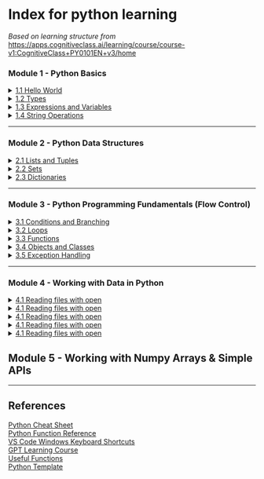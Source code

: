 # Index for python learning
*Based on learning structure from*  
https://apps.cognitiveclass.ai/learning/course/course-v1:CognitiveClass+PY0101EN+v3/home

### Module 1 - Python Basics
<details><summary><a href="/1 Python Basics/1.1 Hello World.md">1.1 Hello World</a></summary>

 - [Print Formatting](/1%20Python%20Basics/1.1%20Hello%20World.md#print-formatting)
 - [F-strings and Printing Variables](/1%20Python%20Basics/1.1%20Hello%20World.md#f-strings-and-printing-variables)

</details>

<details><summary><a href="\1 Python Basics\1.2 Types.md">1.2 Types</a></summary>

 - [Comparability](/1%20Python%20Basics/1.2%20Types.md#comparability)  
 - [Type Casting](/1%20Python%20Basics/1.2%20Types.md#type-casting)  
 - [Advanced Type Casting](/1%20Python%20Basics/1.2%20Types.md#advanced-type-casting)
</details>

<details><summary><a href="\1 Python Basics\1.3 Expressions and Variables.md">1.3 Expressions and Variables </a></summary>

- [Variables](/1%20Python%20Basics/1.3%20Expressions%20and%20Variables.md#variables)
  - [Variables from user input](/1%20Python%20Basics/1.3%20Expressions%20and%20Variables.md#variables-from-user-input)
- [Expressions](/1%20Python%20Basics/1.3%20Expressions%20and%20Variables.md#expressions)
  - [Modulo](/1%20Python%20Basics/1.3%20Expressions%20and%20Variables.md#modulo)
- [Advanced Removal Methods in Python Collections](/1%20Python%20Basics/1.3%20Expressions%20and%20Variables.md#advanced-removal-methods-in-python-collections)
  - [del Statement](/1%20Python%20Basics/1.3%20Expressions%20and%20Variables.md#del-statement)
  - [remove() Method](/1%20Python%20Basics/1.3%20Expressions%20and%20Variables.md#remove-method)
  - [pop() Method](/1%20Python%20Basics/1.3%20Expressions%20and%20Variables.md#pop-method)
  - [clear() Method](/1%20Python%20Basics/1.3%20Expressions%20and%20Variables.md#clear-method)
  - [discard() Method](/1%20Python%20Basics/1.3%20Expressions%20and%20Variables.md#discard-method)
  - [difference\_update() Method](/1%20Python%20Basics/1.3%20Expressions%20and%20Variables.md#difference_update-method)
  - [Tuple Slicing](/1%20Python%20Basics/1.3%20Expressions%20and%20Variables.)
- [Expressions and Variables Exercises:](/1%20Python%20Basics/1.3%20Expressions%20and%20Variables.md#expressions-and-variables-exercises)

</details>

<details><summary><a href="\1 Python Basics\1.4 String Operations.md">1.4 String Operations</a></summary>

- [Strings](/1%20Python%20Basics/1.4%20String%20Operations.md#strings)
  - [Indexing](/1%20Python%20Basics/1.4%20String%20Operations.md#indexing)
  - [Slicing](/1%20Python%20Basics/1.4%20String%20Operations.md#slicing)
  - [Stride](/1%20Python%20Basics/1.4%20String%20Operations.md#stride)
  - [Concatenation](/1%20Python%20Basics/1.4%20String%20Operations.md#concatenation)
  - [Escape Sequences](/1%20Python%20Basics/1.4%20String%20Operations.md#escape-sequences)
- [String Operations](/1%20Python%20Basics/1.4%20String%20Operations.md#string-operations)
- [RegEx](/1%20Python%20Basics/1.4%20String%20Operations.md#regex)
  - [Special Sequences](/1%20Python%20Basics/1.4%20String%20Operations.md#special-sequences)
  - [RegEx Functions](/1%20Python%20Basics/1.4%20String%20Operations.md#regex-functions)
    - [Search](/1%20Python%20Basics/1.4%20String%20Operations.md#search)
    - [Findall](/1%20Python%20Basics/1.4%20String%20Operations.md#findall)
    - [Split](/1%20Python%20Basics/1.4%20String%20Operations.md#split)
    - [Sub](/1%20Python%20Basics/1.4%20String%20Operations.md#sub)
- [String Exercises](/1%20Python%20Basics/1.4%20String%20Operations.md#string-exercises)

</details>

___
### Module 2 - Python Data Structures
<details><summary><a href="\2 Python Data Structures\2.1 Lists and Tuples.md">2.1 Lists and Tuples</a></summary>

- [Lists and Tuples](/2%20Python%20Data%20Structures/2.1%20Lists%20and%20Tuples.md#lists-and-tuples)
- [Tuples](/2%20Python%20Data%20Structures/2.1%20Lists%20and%20Tuples.md#tuples)
  - [Types](/2%20Python%20Data%20Structures/2.1%20Lists%20and%20Tuples.md#types)
  - [Indexing](/2%20Python%20Data%20Structures/2.1%20Lists%20and%20Tuples.md#indexing)
  - [Slicing](/2%20Python%20Data%20Structures/2.1%20Lists%20and%20Tuples.md#slicing)
  - [Stride](/2%20Python%20Data%20Structures/2.1%20Lists%20and%20Tuples.md#stride)
  - [Concatenation and immutability](/2%20Python%20Data%20Structures/2.1%20Lists%20and%20Tuples.md#concatenation-and-immutability)
  - [Tuple Sorting](/2%20Python%20Data%20Structures/2.1%20Lists%20and%20Tuples.md#tuple-sorting)
    - [Functions and Methods:](/2%20Python%20Data%20Structures/2.1%20Lists%20and%20Tuples.md#functions-and-methods)
  - [Nesting](/2%20Python%20Data%20Structures/2.1%20Lists%20and%20Tuples.md#nesting)
- [Tuple Exercises](/2%20Python%20Data%20Structures/2.1%20Lists%20and%20Tuples.md#tuple-exercises)
- [Lists](/2%20Python%20Data%20Structures/2.1%20Lists%20and%20Tuples.md#lists)
  - [Mutability,](/2%20Python%20Data%20Structures/2.1%20Lists%20and%20Tuples.md#mutability)
    - [Return vs Modify](/2%20Python%20Data%20Structures/2.1%20Lists%20and%20Tuples.md#return-vs-modify)
- [List Operations](/2%20Python%20Data%20Structures/2.1%20Lists%20and%20Tuples.md#list-operations)
  - [List Modification](/2%20Python%20Data%20Structures/2.1%20Lists%20and%20Tuples.md#list-modification)
  - [List Sorting](/2%20Python%20Data%20Structures/2.1%20Lists%20and%20Tuples.md#list-sorting)
  - [Append](/2%20Python%20Data%20Structures/2.1%20Lists%20and%20Tuples.md#append)
  - [Extend](/2%20Python%20Data%20Structures/2.1%20Lists%20and%20Tuples.md#extend)
  - [Removal Methods](/2%20Python%20Data%20Structures/2.1%20Lists%20and%20Tuples.md#removal-methods)
    - [Delete](/2%20Python%20Data%20Structures/2.1%20Lists%20and%20Tuples.md#delete)
    - [Remove](/2%20Python%20Data%20Structures/2.1%20Lists%20and%20Tuples.md#remove)
    - [Pop](/2%20Python%20Data%20Structures/2.1%20Lists%20and%20Tuples.md#pop)
    - [Clear](/2%20Python%20Data%20Structures/2.1%20Lists%20and%20Tuples.md#clear)
  - [Aliasing and Cloning](/2%20Python%20Data%20Structures/2.1%20Lists%20and%20Tuples.md#aliasing-and-cloning)
    - [Aliasing](/2%20Python%20Data%20Structures/2.1%20Lists%20and%20Tuples.md#aliasing)
    - [Cloning](/2%20Python%20Data%20Structures/2.1%20Lists%20and%20Tuples.md#cloning)
- [List Exercises](/2%20Python%20Data%20Structures/2.1%20Lists%20and%20Tuples.md#list-exercises)

</details>

<details><summary><a href="\2 Python Data Structures\2.2 Sets.md">2.2 Sets</a></summary>

- [Sets](2%20Python%20Data%20Structures/2.2%20Sets.md#sets)
- [Set Operations](2%20Python%20Data%20Structures/2.2%20Sets.md#set-operations)
  - [Add and Update](2%20Python%20Data%20Structures/2.2%20Sets.md#add-and-update)
  - [Removal Methods](2%20Python%20Data%20Structures/2.2%20Sets.md#removal-methods)
    - [Remove](2%20Python%20Data%20Structures/2.2%20Sets.md#remove)
    - [Pop](2%20Python%20Data%20Structures/2.2%20Sets.md#pop)
    - [Clear](2%20Python%20Data%20Structures/2.2%20Sets.md#clear)
    - [Discard](2%20Python%20Data%20Structures/2.2%20Sets.md#discard)
    - [Difference update](2%20Python%20Data%20Structures/2.2%20Sets.md#difference-update)
  - [In](2%20Python%20Data%20Structures/2.2%20Sets.md#in)
- [Set Logic Operations](2%20Python%20Data%20Structures/2.2%20Sets.md#set-logic-operations)
  - [Intersection](2%20Python%20Data%20Structures/2.2%20Sets.md#intersection)
  - [Difference](2%20Python%20Data%20Structures/2.2%20Sets.md#difference)
  - [Union](2%20Python%20Data%20Structures/2.2%20Sets.md#union)
  - [Subset and Superset](2%20Python%20Data%20Structures/2.2%20Sets.md#subset-and-superset)
- [List Exercises](2%20Python%20Data%20Structures/2.2%20Sets.md#list-exercises)

</details>

<details><summary><a href="\2 Python Data Structures\2.3 Dictionaries.md">2.3 Dictionaries</a></summary>

- [Dictionaries](/2%20Python%20Data%20Structures/2.3%20Dictionaries.md#dictionaries)
- [Dictionary Operations](/2%20Python%20Data%20Structures/2.3%20Dictionaries.md#dictionary-operations)
  - [Retrieve Values](/2%20Python%20Data%20Structures/2.3%20Dictionaries.md#retrieve-values)
  - [Retrieve Keys](/2%20Python%20Data%20Structures/2.3%20Dictionaries.md#retrieve-keys)
  - [In](/2%20Python%20Data%20Structures/2.3%20Dictionaries.md#in)
  - [Add Keys and Values](/2%20Python%20Data%20Structures/2.3%20Dictionaries.md#add-keys-and-values)
    - [Direct Assignment](/2%20Python%20Data%20Structures/2.3%20Dictionaries.md#direct-assignment)
    - [Append](/2%20Python%20Data%20Structures/2.3%20Dictionaries.md#append)
    - [Extend](/2%20Python%20Data%20Structures/2.3%20Dictionaries.md#extend)
    - [Update](/2%20Python%20Data%20Structures/2.3%20Dictionaries.md#update)
  - [Removal Methods](/2%20Python%20Data%20Structures/2.3%20Dictionaries.md#removal-methods)
    - [Delete](/2%20Python%20Data%20Structures/2.3%20Dictionaries.md#delete)
    - [Pop](/2%20Python%20Data%20Structures/2.3%20Dictionaries.md#pop)
    - [Clear](/2%20Python%20Data%20Structures/2.3%20Dictionaries.md#clear)
- [Dictionary Exercises](/2%20Python%20Data%20Structures/2.3%20Dictionaries.md#dictionary-exercises)

</details>

___
### Module 3 - Python Programming Fundamentals (Flow Control)
<details><summary><a href="3 Flow Control\3.1 Conditions and Branching.md\">3.1 Conditions and Branching</a></summary>

- [Conditions and Branching](/3%20Flow%20Control/3.1%20Conditions%20and%20Branching.md#conditions-and-branching)
  - [Condition Statements](/3%20Flow%20Control/3.1%20Conditions%20and%20Branching.md#condition-statements)
    - [Comparison Operators](/3%20Flow%20Control/3.1%20Conditions%20and%20Branching.md#comparison-operators)
  - [Branching](/3%20Flow%20Control/3.1%20Conditions%20and%20Branching.md#branching)
  - [Logical Operators](/3%20Flow%20Control/3.1%20Conditions%20and%20Branching.md#logical-operators)
- [Condition Statement Exercises](/3%20Flow%20Control/3.1%20Conditions%20and%20Branching.md#condition-statement-exercises)
</details>
 
<details><summary><a href="\3 Flow Control\3.2 Loops.md">3.2 Loops</a></summary>

- [Range](/3%20Flow%20Control/3.2%20Loops.md#range)
- [Loops in Python](/3%20Flow%20Control/3.2%20Loops.md#loops-in-python)
  - [For Loops](/3%20Flow%20Control/3.2%20Loops.md#for-loops)
    - [Basic Syntax](/3%20Flow%20Control/3.2%20Loops.md#basic-syntax)
    - [Iteration](/3%20Flow%20Control/3.2%20Loops.md#iteration)
    - [Enumerating Lists](/3%20Flow%20Control/3.2%20Loops.md#enumerating-lists)
  - [While Loops](/3%20Flow%20Control/3.2%20Loops.md#while-loops)
    - [Basic Syntax](/3%20Flow%20Control/3.2%20Loops.md#basic-syntax-1)
    - [Breaking Loops](/3%20Flow%20Control/3.2%20Loops.md#breaking-loops)
- [Loop Exercises](/3%20Flow%20Control/3.2%20Loops.md#loop-exercises)
</details>
 
<details><summary><a href="\3 Flow Control\3.3 Functions.md">3.3 Functions</a></summary>

- [Functions](/3%20Flow%20Control/3.3%20Functions.md#functions)
  - [Pre-defined functions](/3%20Flow%20Control/3.3%20Functions.md#pre-defined-functions)
  - [User Defined Functions](/3%20Flow%20Control/3.3%20Functions.md#user-defined-functions)
- [Variables](/3%20Flow%20Control/3.3%20Functions.md#variables)
  - [Default Arguments](/3%20Flow%20Control/3.3%20Functions.md#default-arguments)
- [Collections and Functions](/3%20Flow%20Control/3.3%20Functions.md#collections-and-functions)
- [Conditionals and Loops in Functions](/3%20Flow%20Control/3.3%20Functions.md#conditionals-and-loops-in-functions)
- [String Comparison in Functions:](/3%20Flow%20Control/3.3%20Functions.md#string-comparison-in-functions)
- [Function Exercises](/3%20Flow%20Control/3.3%20Functions.md#function-exercises)
</details>

<details><summary><a href="\3 Flow Control\3.4 Objects and Classes.md">3.4 Objects and Classes</a></summary>

- [Classes and Objects in Python](/3%20Flow%20Control/3.4%20Objects%20and%20Classes.md#classes-and-objects-in-python)
  - [Creating a class](/3%20Flow%20Control/3.4%20Objects%20and%20Classes.md#creating-a-class)
  - [Instances of a Class - Objects and Attributes](/3%20Flow%20Control/3.4%20Objects%20and%20Classes.md#instances-of-a-class---objects-and-attributes)
  - [Methods](/3%20Flow%20Control/3.4%20Objects%20and%20Classes.md#methods)
- [Class Excercises](/3%20Flow%20Control/3.4%20Objects%20and%20Classes.md#class-excercises)
</details>

<details><summary><a href="\3 Flow Control\3.5 Exception Handling.md">3.5 Exception Handling</a></summary>

- [Exception Handling](/3%20Flow%20Control/3.5%20Exception%20Handling.md#exception-handling)
  - [Try Except](/3%20Flow%20Control/3.5%20Exception%20Handling.md#try-except)
  - [Try Except Specific](/3%20Flow%20Control/3.5%20Exception%20Handling.md#try-except-specific)
  - [Try Except Else and Finally](/3%20Flow%20Control/3.5%20Exception%20Handling.md#try-except-else-and-finally)
- [Exception Handling Exercises](/3%20Flow%20Control/3.5%20Exception%20Handling.md#exception-handling-exercises)
  - [Custom Exception Classes](/3%20Flow%20Control/3.5%20Exception%20Handling.md#custom-exception-classes)
  - [Logging Exceptions](/3%20Flow%20Control/3.5%20Exception%20Handling.md#logging-exceptions)

</details>

___
### Module 4 - Working with Data in Python
<details><summary><a href="\4 Working with Data in Python\4.1 Reading files with open.md">4.1 Reading files with open</a></summary>

- [Reading Files](/4%20Working%20with%20Data%20in%20Python/4.1%20Reading%20files%20with%20open.md#reading-files)
  - [Reading With with open()](/4%20Working%20with%20Data%20in%20Python/4.1%20Reading%20files%20with%20open.md#reading-with-with-open)
  - [Reading Partial File Content](/4%20Working%20with%20Data%20in%20Python/4.1%20Reading%20files%20with%20open.md#reading-partial-file-content)
  - [Read Lines With Loop](/4%20Working%20with%20Data%20in%20Python/4.1%20Reading%20files%20with%20open.md#read-lines-with-loop)
- [File Reading Exercises](/4%20Working%20with%20Data%20in%20Python/4.1%20Reading%20files%20with%20open.md#file-reading-exercises)

</details>




<details><summary><a href="\4 Working with Data in Python\4.1 Reading files with open.md">4.1 Reading files with open</a></summary>

Subsections here

</details>

<details><summary><a href="\4 Working with Data in Python\4.1 Reading files with open.md">4.1 Reading files with open</a></summary>

Subsections here

</details>

<details><summary><a href="\4 Working with Data in Python\4.1 Reading files with open.md">4.1 Reading files with open</a></summary>

Subsections here

</details>

<details><summary><a href="\4 Working with Data in Python\4.1 Reading files with open.md">4.1 Reading files with open</a></summary>

Subsections here

</details>


## Module 5 - Working with Numpy Arrays & Simple APIs

___
## References
<a href="/References/Python Cheat Sheet.pdf">Python Cheat Sheet</a>  
<a href="/References/Python Function Reference.pdf">Python Function Reference</a>  
<a href="/References/VS Code Windows Keyboard Shortcuts.pdf">VS Code Windows Keyboard Shortcuts</a>  
<a href="/References/Learning Python with ChatGPT.md">GPT Learning Course</a>  
<a href="/References/Useful Functions.py">Useful Functions</a>  
<a href="/References/Template.py">Python Template</a>  
